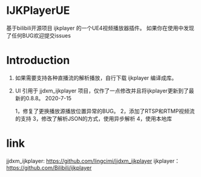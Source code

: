 # IJKPlayerUE
基于bilibili开源项目 ijkplayer 的一个UE4视频播放器插件。
如果你在使用中发现了任何BUG欢迎提交issues

# Introduction
1. 如果需要支持各种直播流的解析播放，自行下载 ijkplayer 编译成库。
2. UI 引用于 jjdxm_ijkplayer 项目，仅作了一点修改并且将ijkplayer更新到了最新的0.8.8。
2020-7-15

	1，修复了更换播放源播放位置异常的BUG。
	2，添加了RTSP和RTMP视频流的支持
	3，修改了解析JSON的方式，使用异步解析
	4，使用本地库

# link
jjdxm_ijkplayer: https://github.com/lingcimi/jjdxm_ijkplayer 
ijkplayer：https://github.com/Bilibili/ijkplayer
